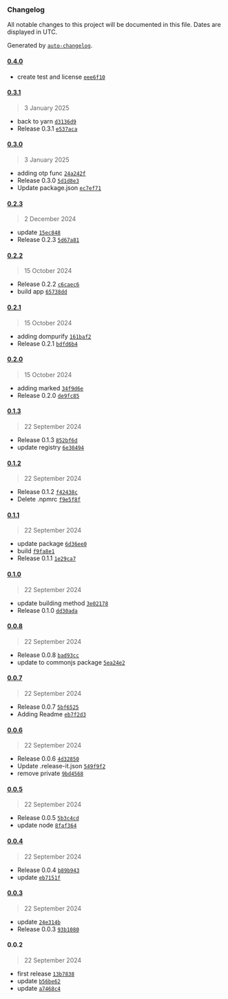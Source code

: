### Changelog

All notable changes to this project will be documented in this file. Dates are displayed in UTC.

Generated by [`auto-changelog`](https://github.com/CookPete/auto-changelog).

#### [0.4.0](https://github.com/ReQurv/requrv-ts-utils/compare/0.3.1...0.4.0)

- create test and license [`eee6f10`](https://github.com/ReQurv/requrv-ts-utils/commit/eee6f10a0f16733f83598e13676c7f583dbec868)

#### [0.3.1](https://github.com/ReQurv/requrv-ts-utils/compare/0.3.0...0.3.1)

> 3 January 2025

- back to yarn [`d3136d9`](https://github.com/ReQurv/requrv-ts-utils/commit/d3136d902b26bde78204edc8c37a3d55e2726471)
- Release 0.3.1 [`e537aca`](https://github.com/ReQurv/requrv-ts-utils/commit/e537acab08b534db57c064ff8864ef22fa8030cc)

#### [0.3.0](https://github.com/ReQurv/requrv-ts-utils/compare/0.2.3...0.3.0)

> 3 January 2025

- adding otp func [`24a242f`](https://github.com/ReQurv/requrv-ts-utils/commit/24a242f8fc2602060f3bd2534c34eee89c533303)
- Release 0.3.0 [`5d1d8e3`](https://github.com/ReQurv/requrv-ts-utils/commit/5d1d8e3cd1a7f8c2b993f051cd756d01ce31d705)
- Update package.json [`ec7ef71`](https://github.com/ReQurv/requrv-ts-utils/commit/ec7ef710b02ef792be723bc22355b43ebf5a6cb7)

#### [0.2.3](https://github.com/ReQurv/requrv-ts-utils/compare/0.2.2...0.2.3)

> 2 December 2024

- update [`15ec848`](https://github.com/ReQurv/requrv-ts-utils/commit/15ec848924e3d52664812dd5da76b992ae2cb8ad)
- Release 0.2.3 [`5d67a81`](https://github.com/ReQurv/requrv-ts-utils/commit/5d67a81e886af084f7c3fd4d4ed273f8f5295b3c)

#### [0.2.2](https://github.com/ReQurv/requrv-ts-utils/compare/0.2.1...0.2.2)

> 15 October 2024

- Release 0.2.2 [`c6caec6`](https://github.com/ReQurv/requrv-ts-utils/commit/c6caec644227ab1f80009201c1fb11de58b4dffa)
- build app [`65738dd`](https://github.com/ReQurv/requrv-ts-utils/commit/65738dd61bd8fa373c7b76a73e9aabb3a6024725)

#### [0.2.1](https://github.com/ReQurv/requrv-ts-utils/compare/0.2.0...0.2.1)

> 15 October 2024

- adding dompurify [`161baf2`](https://github.com/ReQurv/requrv-ts-utils/commit/161baf2c2aabd5cc1265a42c5b3c579e5c8e12f9)
- Release 0.2.1 [`bdfd6b4`](https://github.com/ReQurv/requrv-ts-utils/commit/bdfd6b4d8f1a967ad94598fb9422da209c25a8bf)

#### [0.2.0](https://github.com/ReQurv/requrv-ts-utils/compare/0.1.3...0.2.0)

> 15 October 2024

- adding marked [`34f9d6e`](https://github.com/ReQurv/requrv-ts-utils/commit/34f9d6ec0466e4cba1ea511444ae8339b8d4f211)
- Release 0.2.0 [`de9fc85`](https://github.com/ReQurv/requrv-ts-utils/commit/de9fc8504f2da48f6033abf758e5d1c690afb6fa)

#### [0.1.3](https://github.com/ReQurv/requrv-ts-utils/compare/0.1.2...0.1.3)

> 22 September 2024

- Release 0.1.3 [`852bf6d`](https://github.com/ReQurv/requrv-ts-utils/commit/852bf6d35f6b2a1e5521be9a72504e8ea4c6c59f)
- update registry [`6e30494`](https://github.com/ReQurv/requrv-ts-utils/commit/6e304947854143300b96ae93bad854771b58741f)

#### [0.1.2](https://github.com/ReQurv/requrv-ts-utils/compare/0.1.1...0.1.2)

> 22 September 2024

- Release 0.1.2 [`f42438c`](https://github.com/ReQurv/requrv-ts-utils/commit/f42438c1ee1728e71c9c03f5f60b202b94375456)
- Delete .npmrc [`f9e5f8f`](https://github.com/ReQurv/requrv-ts-utils/commit/f9e5f8f21c9a76abeabc4bd111b85a6adbaf95f3)

#### [0.1.1](https://github.com/ReQurv/requrv-ts-utils/compare/0.1.0...0.1.1)

> 22 September 2024

- update package [`6d36ee0`](https://github.com/ReQurv/requrv-ts-utils/commit/6d36ee07d1969ad0fed3887fb86ce5a9f8c9f047)
- build [`f9fa8e1`](https://github.com/ReQurv/requrv-ts-utils/commit/f9fa8e162455bb90f5d560b2170a748eb563b033)
- Release 0.1.1 [`1e29ca7`](https://github.com/ReQurv/requrv-ts-utils/commit/1e29ca7587dde7bd002949c932652ee0ae464e6c)

#### [0.1.0](https://github.com/ReQurv/requrv-ts-utils/compare/0.0.8...0.1.0)

> 22 September 2024

- update building method [`3e02178`](https://github.com/ReQurv/requrv-ts-utils/commit/3e02178fc868c1098588896e96022c1023602321)
- Release 0.1.0 [`dd30ada`](https://github.com/ReQurv/requrv-ts-utils/commit/dd30ada3b4415b1b1610f5b023c1c70708458b91)

#### [0.0.8](https://github.com/ReQurv/requrv-ts-utils/compare/0.0.7...0.0.8)

> 22 September 2024

- Release 0.0.8 [`bad93cc`](https://github.com/ReQurv/requrv-ts-utils/commit/bad93ccfe154d0e4a5feee83a5d2ae23c0160a27)
- update to commonjs package [`5ea24e2`](https://github.com/ReQurv/requrv-ts-utils/commit/5ea24e2897793af6536a6f820115dcb127dec405)

#### [0.0.7](https://github.com/ReQurv/requrv-ts-utils/compare/0.0.6...0.0.7)

> 22 September 2024

- Release 0.0.7 [`5bf6525`](https://github.com/ReQurv/requrv-ts-utils/commit/5bf6525b641253b79d3d63db26904cc64b856a4e)
- Adding Readme [`eb7f2d3`](https://github.com/ReQurv/requrv-ts-utils/commit/eb7f2d3e3ca1c22e7876efed26dadb2f02986692)

#### [0.0.6](https://github.com/ReQurv/requrv-ts-utils/compare/0.0.5...0.0.6)

> 22 September 2024

- Release 0.0.6 [`4d32850`](https://github.com/ReQurv/requrv-ts-utils/commit/4d328507aad647b07f9a96284ae7e464d2c9cf66)
- Update .release-it.json [`549f9f2`](https://github.com/ReQurv/requrv-ts-utils/commit/549f9f2b770dc1174831f9e2a3caaab2805a9fe7)
- remove private [`9bd4568`](https://github.com/ReQurv/requrv-ts-utils/commit/9bd45681ee8873fa6adfbc2dd2dfd5dd06c9f159)

#### [0.0.5](https://github.com/ReQurv/requrv-ts-utils/compare/0.0.4...0.0.5)

> 22 September 2024

- Release 0.0.5 [`5b3c4cd`](https://github.com/ReQurv/requrv-ts-utils/commit/5b3c4cde92baf228554e1d4ff1e12ddb0fbc5ce9)
- update node [`8faf364`](https://github.com/ReQurv/requrv-ts-utils/commit/8faf3645404777a960aee7b1e2b6bcccdac74dbc)

#### [0.0.4](https://github.com/ReQurv/requrv-ts-utils/compare/0.0.3...0.0.4)

> 22 September 2024

- Release 0.0.4 [`b89b943`](https://github.com/ReQurv/requrv-ts-utils/commit/b89b943386207d17f7233e40dbda6c4393c60959)
- update [`eb7151f`](https://github.com/ReQurv/requrv-ts-utils/commit/eb7151f85a33a980e380d73ef014eac7b71928fd)

#### [0.0.3](https://github.com/ReQurv/requrv-ts-utils/compare/0.0.2...0.0.3)

> 22 September 2024

- update [`24e314b`](https://github.com/ReQurv/requrv-ts-utils/commit/24e314b018997b2f849791009aca7c4f418582c9)
- Release 0.0.3 [`93b1080`](https://github.com/ReQurv/requrv-ts-utils/commit/93b10800098efa1b6b6f00098a2c703af19f4329)

#### 0.0.2

> 22 September 2024

- first release [`13b7838`](https://github.com/ReQurv/requrv-ts-utils/commit/13b78385b9dec1eac8a84495cd56d0d7ead5dedd)
- update [`b56be62`](https://github.com/ReQurv/requrv-ts-utils/commit/b56be624879587a77be436cbedfd3e32504aef1e)
- update [`a7468c4`](https://github.com/ReQurv/requrv-ts-utils/commit/a7468c45376c7097a638051baa43c9a380f78e28)
